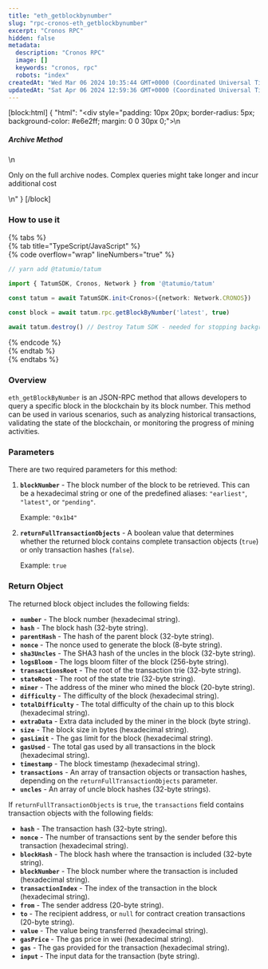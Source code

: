```yaml
---
title: "eth_getblockbynumber"
slug: "rpc-cronos-eth_getblockbynumber"
excerpt: "Cronos RPC"
hidden: false
metadata: 
  description: "Cronos RPC"
  image: []
  keywords: "cronos, rpc"
  robots: "index"
createdAt: "Wed Mar 06 2024 10:35:44 GMT+0000 (Coordinated Universal Time)"
updatedAt: "Sat Apr 06 2024 12:59:36 GMT+0000 (Coordinated Universal Time)"
---
```

[block:html]
{
  "html": "<div style=\"padding: 10px 20px; border-radius: 5px; background-color: #e6e2ff; margin: 0 0 30px 0;\">\n  <h5>Archive Method</h5>\n  <p>Only on the full archive nodes. Complex queries might take longer and incur additional cost</p>\n</div>"
}
[/block]


### How to use it

{% tabs %}  
{% tab title="TypeScript/JavaScript" %}  
{% code overflow="wrap" lineNumbers="true" %}

```typescript
// yarn add @tatumio/tatum

import { TatumSDK, Cronos, Network } from '@tatumio/tatum'
  
const tatum = await TatumSDK.init<Cronos>({network: Network.CRONOS})

const block = await tatum.rpc.getBlockByNumber('latest', true)

await tatum.destroy() // Destroy Tatum SDK - needed for stopping background jobs
```

{% endcode %}  
{% endtab %}  
{% endtabs %}

### Overview

`eth_getBlockByNumber` is an JSON-RPC method that allows developers to query a specific block in the blockchain by its block number. This method can be used in various scenarios, such as analyzing historical transactions, validating the state of the blockchain, or monitoring the progress of mining activities.

### Parameters

There are two required parameters for this method:

1. **`blockNumber`** - The block number of the block to be retrieved. This can be a hexadecimal string or one of the predefined aliases: `"earliest"`, `"latest"`, or `"pending"`.

   Example: `"0x1b4"`
2. **`returnFullTransactionObjects`** - A boolean value that determines whether the returned block contains complete transaction objects (`true`) or only transaction hashes (`false`).

   Example: `true`

### Return Object

The returned block object includes the following fields:

- **`number`** - The block number (hexadecimal string).
- **`hash`** - The block hash (32-byte string).
- **`parentHash`** - The hash of the parent block (32-byte string).
- **`nonce`** - The nonce used to generate the block (8-byte string).
- **`sha3Uncles`** - The SHA3 hash of the uncles in the block (32-byte string).
- **`logsBloom`** - The logs bloom filter of the block (256-byte string).
- **`transactionsRoot`** - The root of the transaction trie (32-byte string).
- **`stateRoot`** - The root of the state trie (32-byte string).
- **`miner`** - The address of the miner who mined the block (20-byte string).
- **`difficulty`** - The difficulty of the block (hexadecimal string).
- **`totalDifficulty`** - The total difficulty of the chain up to this block (hexadecimal string).
- **`extraData`** - Extra data included by the miner in the block (byte string).
- **`size`** - The block size in bytes (hexadecimal string).
- **`gasLimit`** - The gas limit for the block (hexadecimal string).
- **`gasUsed`** - The total gas used by all transactions in the block (hexadecimal string).
- **`timestamp`** - The block timestamp (hexadecimal string).
- **`transactions`** - An array of transaction objects or transaction hashes, depending on the `returnFullTransactionObjects` parameter.
- **`uncles`** - An array of uncle block hashes (32-byte strings).

If `returnFullTransactionObjects` is `true`, the `transactions` field contains transaction objects with the following fields:

- **`hash`** - The transaction hash (32-byte string).
- **`nonce`** - The number of transactions sent by the sender before this transaction (hexadecimal string).
- **`blockHash`** - The block hash where the transaction is included (32-byte string).
- **`blockNumber`** - The block number where the transaction is included (hexadecimal string).
- **`transactionIndex`** - The index of the transaction in the block (hexadecimal string).
- **`from`** - The sender address (20-byte string).
- **`to`** - The recipient address, or `null` for contract creation transactions (20-byte string).
- **`value`** - The value being transferred (hexadecimal string).
- **`gasPrice`** - The gas price in wei (hexadecimal string).
- **`gas`** - The gas provided for the transaction (hexadecimal string).
- **`input`** - The input data for the transaction (byte string).
